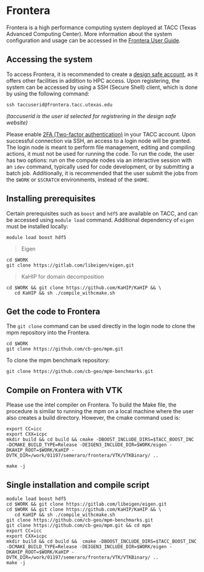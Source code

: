 # Frontera

Frontera is a high performance computing system deployed at TACC (Texas Advanced Computing Center). More information about the system configuration and usage can be accessed in the [Frontera User Guide](https://portal.tacc.utexas.edu/user-guides/frontera).

## Accessing the system

To access Frontera, it is recommended to create a [design safe account](https://www.designsafe-ci.org/account/register/), as it offers other facilities in addition to HPC access. Upon registering, the system can be accessed by using a SSH (Secure Shell) client, which is done by using the following command:


```shell
ssh taccuserid@frontera.tacc.utexas.edu
```

*(taccuserid is the user id selected for registrering in the design safe website)*

Please enable [2FA (Two-factor authentication)](https://portal.tacc.utexas.edu/tutorials/multifactor-authentication) in your TACC account. Upon successful connection via SSH, an access to a login node will be granted. The login node is meant to perform file management, editing and compiling actions, it must not be used for running the code. To run the code, the user has two options: run on the compute nodes via an interactive session with an `idev` command, typically used for code development, or by submitting a batch job. Additionally, it is recommended that the user submit the jobs from the `$WORK` or `$SCRATCH` environments, instead of the `$HOME`.

## Installing prerequisites

Certain prerequisites such as `boost` and `hdf5` are available on TACC, and can be accessed using `module load` command. Additional dependency of `eigen` must be installed locally:


```shell
module load boost hdf5
```

> Eigen

```shell
cd $WORK
git clone https://gitlab.com/libeigen/eigen.git
```

> KaHIP for domain decomposition

```shell
cd $WORK && git clone https://github.com/KaHIP/KaHIP && \
   cd KaHIP && sh ./compile_withcmake.sh 
```

## Get the code to Frontera

The `git clone` command can be used directly in the login node to clone the mpm repository into the Frontera.

```shell
cd $WORK
git clone https://github.com/cb-geo/mpm.git
```

To clone the mpm benchmark repository:

```shell
git clone https://github.com/cb-geo/mpm-benchmarks.git
```



## Compile on Frontera with VTK

Please use the intel compiler on Frontera. To build the Make file, the procedure is similar to running the mpm on a local machine where the user also creates a build directory. However, the cmake command used is:

```shell
export CC=icc
export CXX=icpc
mkdir build && cd build && cmake -DBOOST_INCLUDE_DIRS=$TACC_BOOST_INC -DCMAKE_BUILD_TYPE=Release -DEIGEN3_INCLUDE_DIR=$WORK/eigen -DKAHIP_ROOT=$WORK/KaHIP -DVTK_DIR=/work/01197/semeraro/frontera/VTK/VTKBinary/ ..

make -j
```

## Single installation and compile script
```shell
module load boost hdf5
cd $WORK && git clone https://gitlab.com/libeigen/eigen.git
cd $WORK && git clone https://github.com/KaHIP/KaHIP && \
   cd KaHIP && sh ./compile_withcmake.sh 
git clone https://github.com/cb-geo/mpm-benchmarks.git
git clone https://github.com/cb-geo/mpm.git && cd mpm
export CC=icc
export CXX=icpc
mkdir build && cd build &&  cmake -DBOOST_INCLUDE_DIRS=$TACC_BOOST_INC -DCMAKE_BUILD_TYPE=Release -DEIGEN3_INCLUDE_DIR=$WORK/eigen -DKAHIP_ROOT=$WORK/KaHIP -DVTK_DIR=/work/01197/semeraro/frontera/VTK/VTKBinary/ ..
make -j
```
